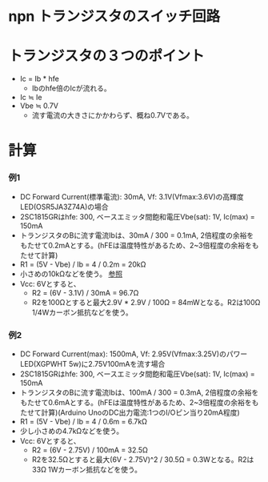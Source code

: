# npn トランジスタのスイッチ回路
# トランジスタの３つのポイント
- Ic = Ib * hfe
  - Ibのhfe倍のIcが流れる。
- Ic ≒ Ie
- Vbe ≒ 0.7V
  - 流す電流の大きさにかかわらず、概ね0.7Vである。

# 計算
### 例1
- DC Forward Current(標準電流): 30mA, Vf: 3.1V(Vfmax:3.6V)の高輝度LED(OSR5JA3Z74A)の場合
- 2SC1815GRはhfe: 300, ベースエミッタ間飽和電圧Vbe(sat): 1V, Ic(max) = 150mA
- トランジスタのBに流す電流Ibは、30mA / 300 = 0.1mA, 2倍程度の余裕をもたせて0.2mAとする。(hFEは温度特性があるため、2~3倍程度の余裕をもたせて計算)
- R1 = (5V - Vbe) / Ib = 4 / 0.2m = 20kΩ
- 小さめの10kΩなどを使う。
[参照](http://www.geocities.jp/zattouka/GarageHouse/micon/circuit/TR.htm)
- Vcc: 6Vとすると、
  - R2 = (6V - 3.1V) / 30mA = 96.7Ω
  - R2を100Ωとすると最大2.9V * 2.9V / 100Ω = 84mWとなる。R2は100Ω 1/4Wカーボン抵抗などを使う。

### 例2
- DC Forward Current(max): 1500mA, Vf: 2.95V(Vfmax:3.25V)のパワーLED(XGPWHT 5w)に2.75V100mAを流す場合
- 2SC1815GRはhfe: 300, ベースエミッタ間飽和電圧Vbe(sat): 1V, Ic(max) = 150mA
- トランジスタのBに流す電流Ibは、100mA / 300 = 0.3mA, 2倍程度の余裕をもたせて0.6mAとする。(hFEは温度特性があるため、2~3倍程度の余裕をもたせて計算)(Arduino UnoのDC出力電流:1つのI/Oピン当り20mA程度)
- R1 = (5V - Vbe) / Ib = 4 / 0.6m = 6.7kΩ
- 少し小さめの4.7kΩなどを使う。
- Vcc: 6Vとすると、
  - R2 = (6V - 2.75V) / 100mA = 32.5Ω
  - R2を32.5Ωとすると最大(6V - 2.75V)^2 / 30.5Ω = 0.3Wとなる。R2は33Ω 1Wカーボン抵抗などを使う。
